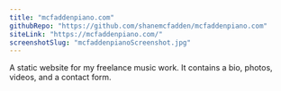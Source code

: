 ```yaml
---
title: "mcfaddenpiano.com"
githubRepo: "https://github.com/shanemcfadden/mcfaddenpiano.com"
siteLink: "https://mcfaddenpiano.com/"
screenshotSlug: "mcfaddenpianoScreenshot.jpg"
---
```


A static website for my freelance music work. It contains a bio, photos, videos, and a contact form.
